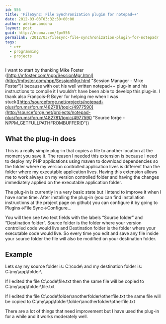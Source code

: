 ```yaml
---
id: 556
title: 'FileSync: File Synchronization plugin for notepad++'
date: 2012-03-03T03:32:50+00:00
author: adrian.ancona
layout: post
guid: http://ncona.com/?p=556
permalink: /2012/03/filesync-file-synchronization-plugin-for-notepad/
tags:
  - c++
  - programming
  - projects
---
```

I want to start by thanking Mike Foster ([http://mfoster.com/npp/SessionMgr.html](http://mfoster.com/npp/SessionMgr.html "Session Manager - Mike Foster")) because with out his well written notepad++ plug-in and his instructions to compile it I wouldn&#8217;t have been able to develop this plug-in. I thank also François-R Boyer for helping me when I was stuck([http://sourceforge.net/projects/notepad-plus/forums/forum/482781/topic/4977590](http://sourceforge.net/projects/notepad-plus/forums/forum/482781/topic/4977590 "Source forge - NPPM_GETFULLPATHFROMBUFFERID"))

## What the plug-in does

This is a really simple plug-in that copies a file to another location at the moment you save it. The reason I needed this extension is because I need to deploy my PHP applications using maven to download dependencies so the folder where my version controlled application lives is different than the folder where my executable application lives. Having this extension allows me to work always on my version controlled folder and having the changes immediately applied on the executable application folder.

<!--more-->

The plug-in is currently in a very basic state but I intend to improve it when I have some time. After installing the plug-in (you can find installation instructions at the project page on github) you can configure it by going to Plugins->File Sync->Configure&#8230;

You will then see two text fields with the labels &#8220;Source folder&#8221; and &#8220;Destination folder&#8221;. Source folder is the folder where your version controlled code would live and Destination folder is the folder where your executable code would live. So every time you edit and save any file inside your source folder the file will also be modified on your destination folder.

## Example

Lets say my source folder is: C:\code\ and my destination folder is: C:\my\app\folder\

If I edited the file C:\code\file.txt then the same file will be copied to C:\my\app\folder\file.txt
  
If I edited the file C:\code\folder\anotherfolder\otherfile.txt the same file will be copied to C:\my\app\folder\folder\anotherfolder\otherfile.txt

There are a lot of things that need improvement but I have used the plug-in for a while and it works moderately well.
